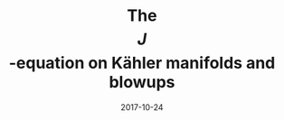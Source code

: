 ---
title: "The $$J$$-equation on Kähler manifolds and blowups"
collection: talks
category: misc
event: "Lectures by the new IMPRS students"
venue: "MPIM, DE"
date: 2017-10-24
---